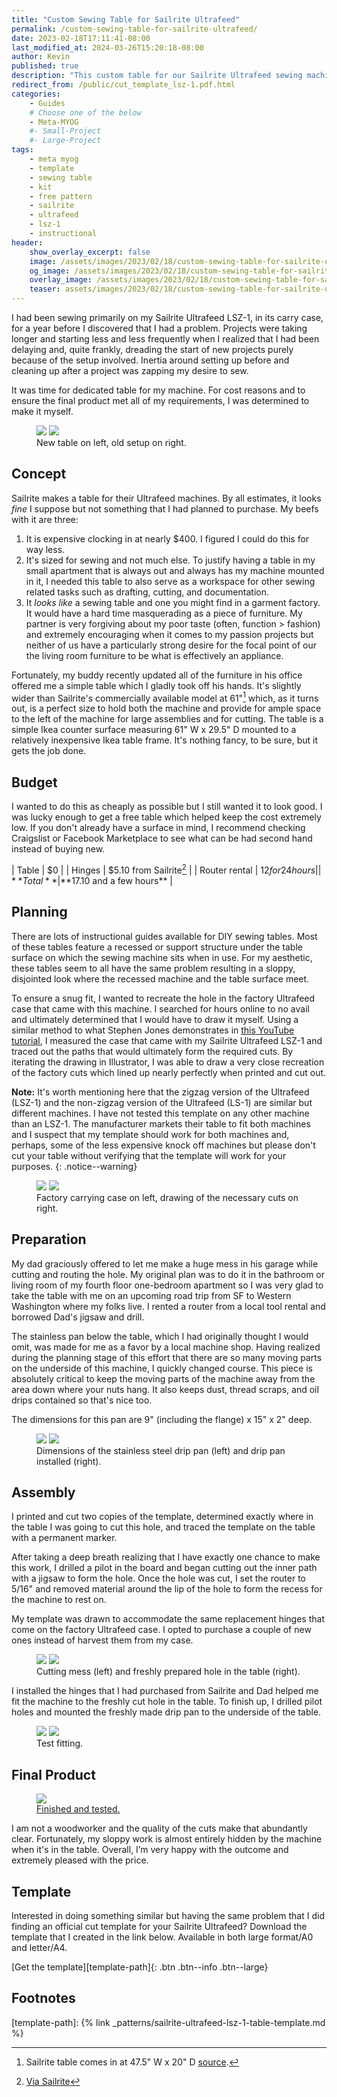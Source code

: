 ```yaml
---
title: "Custom Sewing Table for Sailrite Ultrafeed"
permalink: /custom-sewing-table-for-sailrite-ultrafeed/
date: 2023-02-18T17:11:41-08:00
last_modified_at: 2024-03-26T15:20:18-08:00
author: Kevin
published: true
description: "This custom table for our Sailrite Ultrafeed sewing machine is a major quality of life improvement." 	# For OG, not displayed on page
redirect_from: /public/cut_template_lsz-1.pdf.html
categories:
    - Guides
    # Choose one of the below
    - Meta-MYOG
    #- Small-Project
    #- Large-Project 
tags:
    - meta myog
    - template
    - sewing table
    - kit
    - free pattern
    - sailrite
    - ultrafeed
    - lsz-1
    - instructional
header:
    show_overlay_excerpt: false
    image: /assets/images/2023/02/18/custom-sewing-table-for-sailrite-ultrafeed/custom-sewing-table-for-sailrite-ultrafeed-og.png            # Twitter (use 'overlay_image')
    og_image: /assets/images/2023/02/18/custom-sewing-table-for-sailrite-ultrafeed/custom-sewing-table-for-sailrite-ultrafeed-og.png
    overlay_image: /assets/images/2023/02/18/custom-sewing-table-for-sailrite-ultrafeed/custom-sewing-table-for-sailrite-ultrafeed.png    # Article header at 2048x768
    teaser: assets/images/2023/02/18/custom-sewing-table-for-sailrite-ultrafeed/custom-sewing-table-for-sailrite-ultrafeed-th.png  # Shrink image to 575x216
---
```


I had been sewing primarily on my Sailrite Ultrafeed LSZ-1, in its carry case, for a year before I discovered that I had a problem. Projects were taking longer and starting less and less frequently when I realized that I had been delaying and, quite frankly, dreading the start of new projects purely because of the setup involved. Inertia around setting up before and cleaning up after a project was zapping my desire to sew.

It was time for dedicated table for my machine. For cost reasons and to ensure the final product met all of my requirements, I was determined to make it myself.

<figure class="half">
	<a href="{{ site.url }}{{ site.baseurl }}/assets/images/2023/02/18/custom-sewing-table-for-sailrite-ultrafeed/custom-table-01.jpg"><img src="{{ site.url }}{{ site.baseurl }}/assets/images/2023/02/18/custom-sewing-table-for-sailrite-ultrafeed/th-custom-table-01.jpg"></a>
    <a href="{{ site.url }}{{ site.baseurl }}/assets/images/2023/02/18/custom-sewing-table-for-sailrite-ultrafeed/custom-table-03.jpg"><img src="{{ site.url }}{{ site.baseurl }}/assets/images/2023/02/18/custom-sewing-table-for-sailrite-ultrafeed/th-custom-table-03.jpg"></a>
	<figcaption>New table on left, old setup on right.</figcaption>
</figure>

## Concept
Sailrite makes a table for their Ultrafeed machines. By all estimates, it looks _fine_ I suppose but not something that I had planned to purchase. My beefs with it are three:
1. It is expensive clocking in at nearly $400. I figured I could do this for way less.
2. It's sized for sewing and not much else. To justify having a table in my small apartment that is always out and always has my machine mounted in it, I needed this table to also serve as a workspace for other sewing related tasks such as drafting, cutting, and documentation.
3. It _looks like_ a sewing table and one you might find in a garment factory. It would have a hard time masquerading as a piece of furniture. My partner is very forgiving about my poor taste (often, function > fashion) and extremely encouraging when it comes to my passion projects but neither of us have a particularly strong desire for the focal point of our the living room furniture to be what is effectively an appliance.

Fortunately, my buddy recently updated all of the furniture in his office offered me a simple table which I gladly took off his hands. It's slightly wider than Sailrite's commercially available model at 61"[^1] which, as it turns out, is a perfect size to hold both the machine and provide for ample space to the left of the machine for large assemblies and for cutting. The table is a simple Ikea counter surface measuring 61" W x 29.5" D mounted to a relatively inexpensive Ikea table frame. It's nothing fancy, to be sure, but it gets the job done.

## Budget
I wanted to do this as cheaply as possible but I still wanted it to look good. I was lucky enough to get a free table which helped keep the cost extremely low. If you don't already have a surface in mind, I recommend checking Craigslist or Facebook Marketplace to see what can be had second hand instead of buying new.

| Table | $0 |
| Hinges | $5.10 from Sailrite[^2] | 
| Router rental | $12 for 24 hours |
| **Total** | **$17.10 and a few hours** | 

## Planning
There are lots of instructional guides available for DIY sewing tables. Most of these tables feature a recessed or support structure under the table surface on which the sewing machine sits when in use. For my aesthetic, these tables seem to all have the same problem resulting in a sloppy, disjointed look where the recessed machine and the table surface meet.

To ensure a snug fit, I wanted to recreate the hole in the factory Ultrafeed case that came with this machine. I searched for hours online to no avail and ultimately determined that I would have to draw it myself. Using a similar method to what Stephen Jones demonstrates in [this YouTube tutorial](https://youtu.be/XG_8CRurW3Y "How to Digitize a Sewing Pattern"), I measured the case that came with my Sailrite Ultrafeed LSZ-1 and traced out the paths that would ultimately form the required cuts. By iterating the drawing in Illustrator, I was able to draw a very close recreation of the factory cuts which lined up nearly perfectly when printed and cut out.

**Note:** It's worth mentioning here that the zigzag version of the Ultrafeed (LSZ-1) and the non-zigzag version of the Ultrafeed (LS-1) are similar but different machines. I have not tested this template on any other machine than an LSZ-1. The manufacturer markets their table to fit both machines and I suspect that my template should work for both machines and, perhaps, some of the less expensive knock off machines but please don't cut your table without verifying that the template will work for your purposes.
{: .notice--warning}

<figure class="half">
	<a href="{{ site.url }}{{ site.baseurl }}/assets/images/2023/02/18/custom-sewing-table-for-sailrite-ultrafeed/custom-table-02.jpg"><img src="{{ site.url }}{{ site.baseurl }}/assets/images/2023/02/18/custom-sewing-table-for-sailrite-ultrafeed/th-custom-table-02.jpg"></a>
    <a href="{{ site.url }}{{ site.baseurl }}/assets/images/2023/02/18/custom-sewing-table-for-sailrite-ultrafeed/custom-table-11.jpg"><img src="{{ site.url }}{{ site.baseurl }}/assets/images/2023/02/18/custom-sewing-table-for-sailrite-ultrafeed/th-custom-table-11.jpg"></a>
	<figcaption>Factory carrying case on left, drawing of the necessary cuts on right.</figcaption>
</figure>

## Preparation

My dad graciously offered to let me make a huge mess in his garage while cutting and routing the hole. My original plan was to do it in the bathroom or living room of my fourth floor one-bedroom apartment so I was very glad to take the table with me on an upcoming road trip from SF to Western Washington where my folks live. I rented a router from a local tool rental and borrowed Dad's jigsaw and drill.

The stainless pan below the table, which I had originally thought I would omit, was made for me as a favor by a local machine shop. Having realized during the planning stage of this effort that there are so many moving parts on the underside of this machine, I quickly changed course. This piece is absolutely critical to keep the moving parts of the machine away from the area down where your nuts hang. It also keeps dust, thread scraps, and oil drips contained so that's nice too.

The dimensions for this pan are 9" (including the flange) x 15" x 2" deep.

<figure class="half">
	<a href="{{ site.url }}{{ site.baseurl }}/assets/images/2023/02/18/custom-sewing-table-for-sailrite-ultrafeed/custom-table-06.jpg"><img src="{{ site.url }}{{ site.baseurl }}/assets/images/2023/02/18/custom-sewing-table-for-sailrite-ultrafeed/th-custom-table-06.jpg"></a>
    <a href="{{ site.url }}{{ site.baseurl }}/assets/images/2023/02/18/custom-sewing-table-for-sailrite-ultrafeed/custom-table-10.jpg"><img src="{{ site.url }}{{ site.baseurl }}/assets/images/2023/02/18/custom-sewing-table-for-sailrite-ultrafeed/th-custom-table-10.jpg"></a>
	<figcaption>Dimensions of the stainless steel drip pan (left) and drip pan installed (right).</figcaption>
</figure>


## Assembly
I printed and cut two copies of the template, determined exactly where in the table I was going to cut this hole, and traced the template on the table with a permanent marker.

After taking a deep breath realizing that I have exactly one chance to make this work, I drilled a pilot in the board and began cutting out the inner path with a jigsaw to form the hole. Once the hole was cut, I set the router to 5/16" and removed material around the lip of the hole to form the recess for the machine to rest on.

My template was drawn to accommodate the same replacement hinges that come on the factory Ultrafeed case. I opted to purchase a couple of new ones instead of harvest them from my case.

<figure class="half">
	<a href="{{ site.url }}{{ site.baseurl }}/assets/images/2023/02/18/custom-sewing-table-for-sailrite-ultrafeed/custom-table-07.jpg"><img src="{{ site.url }}{{ site.baseurl }}/assets/images/2023/02/18/custom-sewing-table-for-sailrite-ultrafeed/th-custom-table-07.jpg"></a>
    <a href="{{ site.url }}{{ site.baseurl }}/assets/images/2023/02/18/custom-sewing-table-for-sailrite-ultrafeed/custom-table-08.jpg"><img src="{{ site.url }}{{ site.baseurl }}/assets/images/2023/02/18/custom-sewing-table-for-sailrite-ultrafeed/th-custom-table-08.jpg"></a>
	<figcaption>Cutting mess (left) and freshly prepared hole in the table (right).</figcaption>
</figure>

I installed the hinges that I had purchased from Sailrite and Dad helped me fit the machine to the freshly cut hole in the table. To finish up, I drilled pilot holes and mounted the freshly made drip pan to the underside of the table.

<figure class="half">
	<a href="{{ site.url }}{{ site.baseurl }}/assets/images/2023/02/18/custom-sewing-table-for-sailrite-ultrafeed/custom-table-04.jpg"><img src="{{ site.url }}{{ site.baseurl }}/assets/images/2023/02/18/custom-sewing-table-for-sailrite-ultrafeed/th-custom-table-04.jpg"></a>
    <a href="{{ site.url }}{{ site.baseurl }}/assets/images/2023/02/18/custom-sewing-table-for-sailrite-ultrafeed/custom-table-05.jpg"><img src="{{ site.url }}{{ site.baseurl }}/assets/images/2023/02/18/custom-sewing-table-for-sailrite-ultrafeed/th-custom-table-05.jpg"></a>
	<figcaption>Test fitting.</figcaption>
</figure>

## Final Product

<figure style="width: 300px" class="align-right">
	<a href="{{ site.url }}{{ site.baseurl }}/assets/images/2023/02/18/custom-sewing-table-for-sailrite-ultrafeed/custom-table-09.jpg"><img src="{{ site.url }}{{ site.baseurl }}/assets/images/2023/02/18/custom-sewing-table-for-sailrite-ultrafeed/th-custom-table-09.jpg">
	<figcaption>Finished and tested.</figcaption></a>
</figure>

I am not a woodworker and the quality of the cuts make that abundantly clear. Fortunately, my sloppy work is almost entirely hidden by the machine when it's in the table. Overall, I’m very happy with the outcome and extremely pleased with the price.

## Template
Interested in doing something similar but having the same problem that I did finding an official cut template for your Sailrite Ultrafeed? Download the template that I created in the link below. Available in both large format/A0 and letter/A4.

[Get the template][template-path]{: .btn .btn--info .btn--large}


Footnotes
---

[^1]: Sailrite table comes in at 47.5" W x 20" D [source](https://www.sailrite.com/Sailrite-Ultrafeed-Industrial-Sewing-Table).
[^2]: [Via Sailrite](https://www.sailrite.com/Sailrite-Ultrafeed-Easy-Swap-Hinge-Set)

[template-path]: {% link _patterns/sailrite-ultrafeed-lsz-1-table-template.md %}